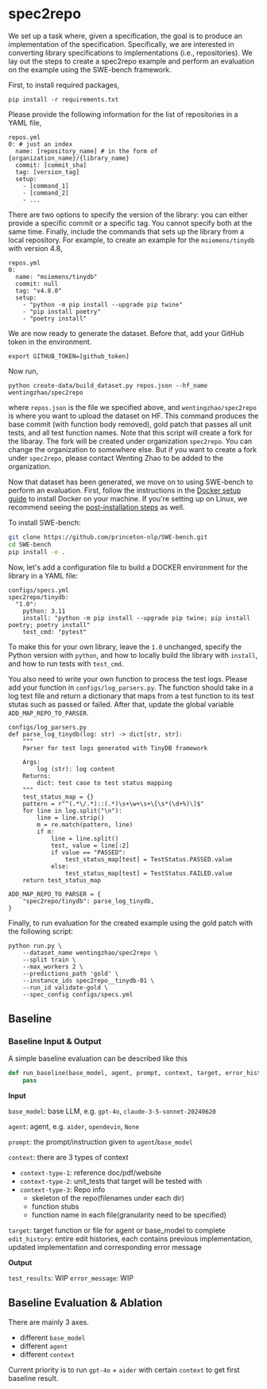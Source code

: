 # spec2repo

We set up a task where, given a specification, the goal is to produce an implementation of the specification.
Specifically, we are interested in converting library specifications to implementations (i.e., repositories).
We lay out the steps to create a spec2repo example and perform an evaluation on the example using the SWE-bench framework.

First, to install required packages,
```
pip install -r requirements.txt
```

Please provide the following information for the list of repositories in a YAML file,
```
repos.yml
0: # just an index
  name: [repository_name] # in the form of {organization_name}/{library_name}
  commit: [commit_sha]
  tag: [version_tag]
  setup:
    - [command_1]
    - [command_2]
    - ...
```
There are two options to specify the version of the library:
you can either provide a specific commit or a specific tag. You cannot specify both at the same time.
Finally, include the commands that sets up the library from a local repository.
For example, to create an example for the ``msiemens/tinydb`` with version 4.8, 
```
repos.yml
0:
  name: "msiemens/tinydb"
  commit: null
  tag: "v4.8.0"
  setup:
    - "python -m pip install --upgrade pip twine"
    - "pip install poetry"
    - "poetry install"
```

We are now ready to generate the dataset. Before that, add your GitHub token in the environment.
```
export GITHUB_TOKEN=[github_token]
```
Now run,
```
python create-data/build_dataset.py repos.json --hf_name wentingzhao/spec2repo
```
where ``repos.json`` is the file we specified above, and ``wentingzhao/spec2repo`` is where you want to upload the dataset on HF.
This command produces the base commit (with function body removed), gold patch that passes all unit tests, and all test function names.
Note that this script will create a fork for the libaray. The fork will be created under organization ``spec2repo``.
You can change the organization to somewhere else. But if you want to create a fork under ``spec2repo``, please contact Wenting Zhao to be added to the organization.

Now that dataset has been generated, we move on to using SWE-bench to perform an evaluation.
First, follow the instructions in the [Docker setup guide](https://docs.docker.com/engine/install/) to install Docker on your machine.
If you're setting up on Linux, we recommend seeing the [post-installation steps](https://docs.docker.com/engine/install/linux-postinstall/) as well.

To install SWE-bench:
```bash
git clone https://github.com/princeton-nlp/SWE-bench.git
cd SWE-bench
pip install -e .
```

Now, let's add a configuration file to build a DOCKER environment for the library in a YAML file:
```
configs/specs.yml
spec2repo/tinydb:
  "1.0":
    python: 3.11
    install: "python -m pip install --upgrade pip twine; pip install poetry; poetry install"
    test_cmd: "pytest"
```
To make this for your own library, leave the ``1.0`` unchanged, specify the Python version with ``python``, and how to locally build the library with ``install``, and how to run tests with ``test_cmd``.

You also need to write your own function to process the test logs. Please add your function in ``configs/log_parsers.py``. The function should take in a log text file and return a dictionary that maps from a test function to its test stutas such as passed or failed. After that, update the global variable ``ADD_MAP_REPO_TO_PARSER``.
```
configs/log_parsers.py
def parse_log_tinydb(log: str) -> dict[str, str]:
    """
    Parser for test logs generated with TinyDB framework

    Args:
        log (str): log content
    Returns:
        dict: test case to test status mapping
    """
    test_status_map = {}
    pattern = r"^(.*\/.*)::(.*)\s+\w+\s+\[\s*(\d+%)\]$"
    for line in log.split("\n"):
        line = line.strip()
        m = re.match(pattern, line)
        if m:
            line = line.split()
            test, value = line[:2]
            if value == "PASSED":
                test_status_map[test] = TestStatus.PASSED.value
            else:
                test_status_map[test] = TestStatus.FAILED.value
    return test_status_map

ADD_MAP_REPO_TO_PARSER = {
    "spec2repo/tinydb": parse_log_tinydb,
}
```

Finally, to run evaluation for the created example using the gold patch with the following script:
```
python run.py \
    --dataset_name wentingzhao/spec2repo \
    --split train \
    --max_workers 2 \
    --predictions_path 'gold' \
    --instance_ids spec2repo__tinydb-01 \
    --run_id validate-gold \
    --spec_config configs/specs.yml
```

## Baseline
### Baseline Input & Output

A simple baseline evaluation can be described like this
```python
def run_baseline(base_model, agent, prompt, context, target, error_history) -> test_results, error_message:
    pass
```

**Input**

`base_model`: base LLM, e.g. `gpt-4o`, `claude-3-5-sonnet-20240620`

`agent`: agent, e.g. `aider`, `opendevin`, `None`

`prompt`: the prompt/instruction given to `agent`/`base_model`

`context`: there are 3 types of context
- `context-type-1`: reference doc/pdf/website
- `context-type-2`: unit_tests that target will be tested with
- `context-type-3`: Repo info
  - skeleton of the repo(filenames under each dir)
  - function stubs
  - function name in each file(granularity need to be specified)

`target`: target function or file for agent or base_model to complete
`edit_history`: entire edit histories, each contains previous implementation, updated implementation and corresponding error message

**Output**

`test_results`: WIP
`error_message`: WIP

## Baseline Evaluation & Ablation

There are mainly 3 axes.
- different `base_model`
- different `agent`
- different `context`

Current priority is to run `gpt-4o` + `aider` with certain `context` to get first baseline result.
